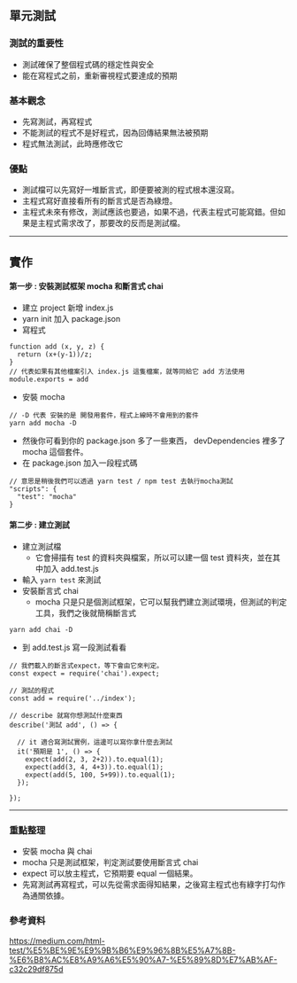 ## 單元測試
### 測試的重要性
  * 測試確保了整個程式碼的穩定性與安全
  * 能在寫程式之前，重新審視程式要達成的預期
### 基本觀念
  * 先寫測試，再寫程式
  * 不能測試的程式不是好程式，因為回傳結果無法被預期
  * 程式無法測試，此時應修改它
### 優點 
  * 測試檔可以先寫好一堆斷言式，即便要被測的程式根本還沒寫。
  * 主程式寫好直接看所有的斷言式是否為綠燈。
  * 主程式未來有修改，測試應該也要過，如果不過，代表主程式可能寫錯。但如果是主程式需求改了，那要改的反而是測試檔。
***

## 實作
#### 第一步 : 安裝測試框架 mocha 和斷言式 chai
  * 建立 project 新增 index.js
  * yarn init 加入 package.json
  * 寫程式
  ```
  function add (x, y, z) {
    return (x+(y-1))/z;
  }
  // 代表如果有其他檔案引入 index.js 這隻檔案，就等同給它 add 方法使用
  module.exports = add
  ```
  * 安裝 mocha 
  ```
  // -D 代表 安裝的是 開發用套件，程式上線時不會用到的套件
  yarn add mocha -D
  ```
  * 然後你可看到你的 package.json 多了一些東西， devDependencies 裡多了 mocha 這個套件。
  * 在 package.json 加入一段程式碼
  ```
  // 意思是稍後我們可以透過 yarn test / npm test 去執行mocha測試
  "scripts": {
    "test": "mocha"
  }
  ```
#### 第二步 : 建立測試
  * 建立測試檔
    * 它會掃描有 test 的資料夾與檔案，所以可以建一個 test 資料夾，並在其中加入 add.test.js 
  * 輸入 `yarn test` 來測試
  * 安裝斷言式 chai
    * mocha 只是只是個測試框架，它可以幫我們建立測試環境，但測試的判定工具，我們之後就簡稱斷言式
  ```
  yarn add chai -D
  ```
  * 到 add.test.js 寫一段測試看看
  ```
  // 我們載入的斷言式expect，等下會由它來判定。
  const expect = require('chai').expect;

  // 測試的程式
  const add = require('../index');

  // describe 就寫你想測試什麼東西
  describe('測試 add', () => {

    // it 適合寫測試實例，這邊可以寫你拿什麼去測試
    it('預期是 1', () => {
      expect(add(2, 3, 2+2)).to.equal(1);
      expect(add(3, 4, 4+3)).to.equal(1);
      expect(add(5, 100, 5+99)).to.equal(1);
    });

  });
  ```
***
### 重點整理
  * 安裝 mocha 與 chai
  * mocha 只是測試框架，判定測試要使用斷言式 chai
  * expect 可以放主程式，它預期要 equal 一個結果。
  * 先寫測試再寫程式，可以先從需求面得知結果，之後寫主程式也有綠字打勾作為通關依據。
### 參考資料
https://medium.com/html-test/%E5%BE%9E%E9%9B%B6%E9%96%8B%E5%A7%8B-%E6%B8%AC%E8%A9%A6%E5%90%A7-%E5%89%8D%E7%AB%AF-c32c29df875d